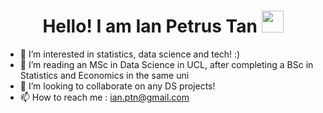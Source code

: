 <h1 align="center"><b>Hello! I am Ian Petrus Tan </b><img src="https://media.giphy.com/media/hvRJCLFzcasrR4ia7z/giphy.gif" width="35"></h1>

- 👀 I’m interested in statistics, data science and tech! :)
- 🌱 I’m reading an MSc in Data Science in UCL, after completing a BSc in Statistics and Economics in the same uni
- 💞️ I’m looking to collaborate on any DS projects!
- 📫 How to reach me : ian.ptn@gmail.com

<!---
ianian-dot/ianian-dot is a ✨ special ✨ repository because its `README.md` (this file) appears on your GitHub profile.
You can click the Preview link to take a look at your changes.
--->
